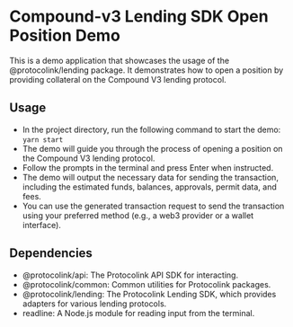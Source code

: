 # Compound-v3 Lending SDK Open Position Demo

This is a demo application that showcases the usage of the @protocolink/lending package. It demonstrates how to open a position by providing collateral on the Compound V3 lending protocol.

## Usage

- In the project directory, run the following command to start the demo: `yarn start`
- The demo will guide you through the process of opening a position on the Compound V3 lending protocol.
- Follow the prompts in the terminal and press Enter when instructed.
- The demo will output the necessary data for sending the transaction, including the estimated funds, balances, approvals, permit data, and fees.
- You can use the generated transaction request to send the transaction using your preferred method (e.g., a web3 provider or a wallet interface).

## Dependencies

- @protocolink/api: The Protocolink API SDK for interacting.
- @protocolink/common: Common utilities for Protocolink packages.
- @protocolink/lending: The Protocolink Lending SDK, which provides adapters for various lending protocols.
- readline: A Node.js module for reading input from the terminal.
